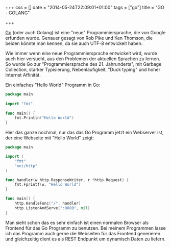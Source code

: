 +++
css = []
date = "2014-05-24T22:09:01+01:00"
tags = ["go"]
title = "GO - GOLANG"

+++

[Go](http://golang.org/) (oder auch Golang) ist eine "neue" Programmiersprache, die von Google erfunden wurde. Genauer gesagt von Rob Pike und Ken Thomson, die beiden könnte man kennen, da sie auch UTF-8 entwickelt haben.

Wie immer wenn eine neue Programmiersprache entwickelt wird, wurde auch hier versucht, aus den Problemen der aktuellen Sprachen zu lernen.
So wurde Go zur "Programmiersprache des 21. Jahrunderts", mit Garbage Collection, starker Typisierung, Nebenläufigkeit, "Duck typing" und hoher Internet Affinität.

Ein einfaches "Hello World" Programm in Go:

```go
package main
 
import "fmt"
 
func main() {
	fmt.Println("Hello World")
}
```
Hier das ganze nochmal, nur das das Go Programm jetzt ein Webserver ist, der eine Webseite mit "Hello World" zeigt:
```go
package main

import (
    "fmt"
    "net/http"
)

func handler(w http.ResponseWriter, r *http.Request) {
    fmt.Fprintf(w, "Hello World")
}

func main() {
    http.HandleFunc("/", handler)
    http.ListenAndServe(":8080", nil)
}
```
Man sieht schon das es sehr einfach ist einen normalen Browser als Frontend für das Go Programm zu benutzen. Bei meinem Programmen lasse ich das Programm auch gerne die Webseiten für das Frontend generieren und gleichzeitig dient es als REST Endpunkt um dynamisch Daten zu liefern.